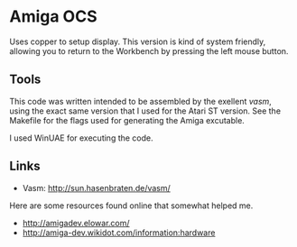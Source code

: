 Amiga OCS
========
Uses copper to setup display. This version is kind of system friendly, allowing 
you to return to the Workbench by pressing the left mouse button.

Tools
-----
This code was written intended to be assembled by the exellent *vasm*,
using the exact same version that I used for the Atari ST version. 
See the Makefile for the flags used for generating the Amiga excutable.

I used WinUAE for executing the code.


Links
-----
 * Vasm: http://sun.hasenbraten.de/vasm/ 

Here are some resources found online that somewhat helped me.
 * http://amigadev.elowar.com/
 * http://amiga-dev.wikidot.com/information:hardware

